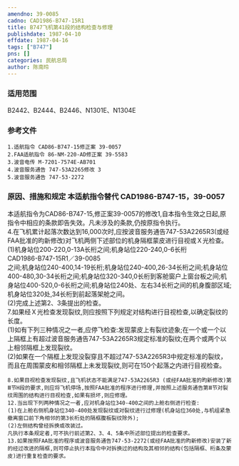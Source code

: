 ```yaml
---
amendno: 39-0085  
cadno: CAD1986-B747-15R1  
title: B747飞机第41段的结构检查与修理  
publishdate: 1987-04-10  
effdate: 1987-04-16  
tags: ["B747"]  
pns: []  
categories: 民航总局  
author: 陈南玲  
---
```

  
### 适用范围  
B2442、B2444、B2446、N1301E、N1304E  
  
<!--more-->  
### 参考文件  
    1.适航指令 CAD86-B747-15修正案 39-0057  
    2.FAA适航指令 86-NM-220-AD修正案 39-5583  
    3.波音电传 M-7201-7574E-AB701  
    4.波音服务通告 747-53A2265修改 3  
    5.波音服务通告 747-53·2272  
  
### 原因、措施和规定 本适航指令替代 CAD1986-B747-15，39-0057  
本适航指令为CAD86-B747-15,修正案39-0057的修改1,自本指令生效之日起,原指令中相应的条款即告失效。凡未涉及的条款,仍按原指令执行。  
    4.在飞机累计起落次数达到16,000次时,应按波音服务通告747-53A2265R3(或经FAA批准的昀新修改)对飞机两侧下述部位的机身隔框蒙皮进行目视或Ｘ光检查。  
(1)机身站位200-220,0-13A长桁之间;机身站位220-240,0-6长桁  
  CAD1986-B747-15R1／39-0085  
之间;机身站位240-400,14-19长桁;机身站位240-400,26-34长桁之间;机身站位400-480,30-34长桁之间;机身站位320-340,0长桁到客舱窗户上窗台板之间;机身站位400-520,0-6长桁之间;机身站位240处、左右34长桁之间的机身腹部区域;机身站位320处,34长桁到前起落架舱之间。  
    (2)完成上述第2、3条提出的检查。  
    7.如果经Ｘ光检查发现裂纹,则应按照下列规定对结构进行目视检查,以确定裂纹的长度。  
    (1)如有下列三种情况之一者,应停飞检查:发现蒙皮上有裂纹迹象;在一个或一个以上隔框上有超过波音服务通告747-53A2265R3规定标准的裂纹;在两个或两个以上相邻隔框上发现裂纹。  
    (2)如果在一个隔框上发现没裂穿且不超过747-53A2265R3中规定标准的裂纹，而且在周围蒙皮和相邻隔框上未发现裂纹,则可在150个起落之内进行目视检查。  
  
    8.如果目视检查发现裂纹,且飞机状态不能满足747-53A2265R3 (或经FAA批准的昀新修改)第Ⅲ节H段的要求,则应将飞机停场,按照FAA批准的程序进行修理,并按照上述服务通告第Ⅲ节对裂纹周围的结构进行目视检查,如果有损坏,则应修理。  
    12.当出现下列两种情况之一者,应对机身站位340-400之间的上舱右侧进行检查:  
    (1)在上舱右侧机身站位340-400处发现裂纹或对裂纹进行过修理(机身站位360处,与机组紧急撤离窗口前下角相邻的第3长桁处的隔框腹板裂纹除外);  
    (2)左侧结构曾经拆换或改装过。  
    凡执行本条规定者,可不执行前述第2、3、4、5条中所述部位提出的检查要求。  
    13.如果按照FAA批准的程序或波音服务通告747-53-2272(或经FAA批准的昀新修改)安装了新的经过改进的隔框,则可停止执行本指令中对拆换过的结构及其相邻的结构(包括隔框、桁条及蒙皮)进行重复检查的要求。  
